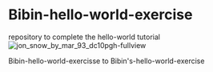 # Bibin-hello-world-exercise
repository to complete the hello-world tutorial 
![jon_snow_by_mar_93_dc10pgh-fullview](https://user-images.githubusercontent.com/79721049/145760535-f0a20972-a3a8-4ffd-8779-ec28b7406dcd.jpeg)

Bibin-hello-world-exercisse to Bibin's-hello-world-exercise
